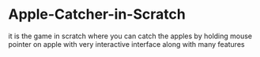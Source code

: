 # Apple-Catcher-in-Scratch
it is the game in scratch where you can catch the apples by holding mouse pointer on apple with very interactive interface along with many features
